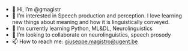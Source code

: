 - 👋 Hi, I’m @gmagistr
- 👀 I’m interested in Speech production and perception. I love learning new things about meaning and how it is linguistically conveyed.
- 🌱 I’m currently learning Python, ML&DL, Neurolinguistics
- 💞️ I’m looking to collaborate on neurolinguistics, speech prosody
- 📫 How to reach me: giuseppe.magistro@ugent.be
